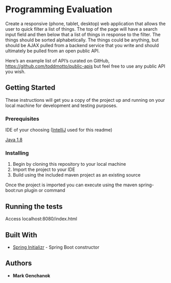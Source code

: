 # Programming Evaluation

Create a responsive (phone, tablet, desktop) web application that allows the user to quick filter a list of things. The top of the page will have a search input field and then below that a list of things in response to the filter. The things should be sorted alphabetically. The things could be anything, but should be AJAX pulled from a backend service that you write and should ultimately be pulled from an open public API.

Here’s an example list of API’s curated on GitHub, https://github.com/toddmotto/public-apis but feel free to use any public API you wish.

## Getting Started

These instructions will get you a copy of the project up and running on your local machine for development and testing purposes.

### Prerequisites

IDE of your choosing ([IntelliJ](https://www.jetbrains.com/idea/) used for this readme)

[Java 1.8](http://www.oracle.com/technetwork/java/javase/downloads/jdk8-downloads-2133151.html)

### Installing

1. Begin by cloning this repository to your local machine
2. Import the project to your IDE
3. Build using the included maven project as an existing source

Once the project is imported you can execute using the maven spring-boot:run plugin or command

## Running the tests

Access localhost:8080/index.html 

## Built With

* [Spring Initializr](https://start.spring.io/) - Spring Boot constructor

## Authors

* **Mark Genchanok**
